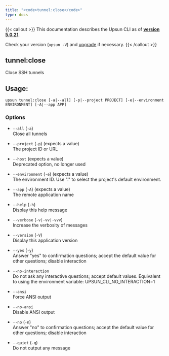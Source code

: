 ```yaml
---
title: "<code>tunnel:close</code>"
type: docs
---
```


{{< callout >}}
  This documentation describes the Upsun CLI as of **[version 5.0.21](https://github.com/platformsh/cli/releases/tag/5.0.21)**.
  
  Check your version (`upsun -V`) and [upgrade](/cli/#upgrade-the-cli) if necessary.
{{< /callout >}}

tunnel:close
------------
Close SSH tunnels

## Usage:

```
upsun tunnel:close [-a|--all] [-p|--project PROJECT] [-e|--environment ENVIRONMENT] [-A|--app APP]
```

### Options

* `--all` (`-a`)  
  Close all tunnels

* `--project` (`-p`) (expects a value)  
  The project ID or URL

* `--host` (expects a value)  
  Deprecated option, no longer used

* `--environment` (`-e`) (expects a value)  
  The environment ID. Use "." to select the project's default environment.

* `--app` (`-A`) (expects a value)  
  The remote application name

* `--help` (`-h`)  
  Display this help message

* `--verbose` (`-v|-vv|-vvv`)  
  Increase the verbosity of messages

* `--version` (`-V`)  
  Display this application version

* `--yes` (`-y`)  
  Answer "yes" to confirmation questions; accept the default value for other questions; disable interaction

* `--no-interaction`  
  Do not ask any interactive questions; accept default values. Equivalent to using the environment variable: UPSUN_CLI_NO_INTERACTION=1

* `--ansi`  
  Force ANSI output

* `--no-ansi`  
  Disable ANSI output

* `--no` (`-n`)  
  Answer "no" to confirmation questions; accept the default value for other questions; disable interaction

* `--quiet` (`-q`)  
  Do not output any message


